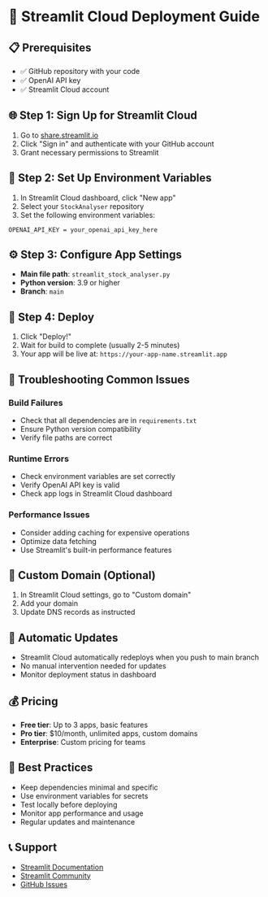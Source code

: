 # 🚀 Streamlit Cloud Deployment Guide

## 📋 Prerequisites

- ✅ GitHub repository with your code
- ✅ OpenAI API key
- ✅ Streamlit Cloud account

## 🌐 **Step 1: Sign Up for Streamlit Cloud**

1. Go to [share.streamlit.io](https://share.streamlit.io)
2. Click "Sign in" and authenticate with your GitHub account
3. Grant necessary permissions to Streamlit

## 🔑 **Step 2: Set Up Environment Variables**

1. In Streamlit Cloud dashboard, click "New app"
2. Select your `StockAnalyser` repository
3. Set the following environment variables:

```
OPENAI_API_KEY = your_openai_api_key_here
```

## ⚙️ **Step 3: Configure App Settings**

- **Main file path**: `streamlit_stock_analyser.py`
- **Python version**: 3.9 or higher
- **Branch**: `main`

## 🚀 **Step 4: Deploy**

1. Click "Deploy!" 
2. Wait for build to complete (usually 2-5 minutes)
3. Your app will be live at: `https://your-app-name.streamlit.app`

## 🔧 **Troubleshooting Common Issues**

### Build Failures
- Check that all dependencies are in `requirements.txt`
- Ensure Python version compatibility
- Verify file paths are correct

### Runtime Errors
- Check environment variables are set correctly
- Verify OpenAI API key is valid
- Check app logs in Streamlit Cloud dashboard

### Performance Issues
- Consider adding caching for expensive operations
- Optimize data fetching
- Use Streamlit's built-in performance features

## 📱 **Custom Domain (Optional)**

1. In Streamlit Cloud settings, go to "Custom domain"
2. Add your domain
3. Update DNS records as instructed

## 🔄 **Automatic Updates**

- Streamlit Cloud automatically redeploys when you push to main branch
- No manual intervention needed for updates
- Monitor deployment status in dashboard

## 💰 **Pricing**

- **Free tier**: Up to 3 apps, basic features
- **Pro tier**: $10/month, unlimited apps, custom domains
- **Enterprise**: Custom pricing for teams

## 🎯 **Best Practices**

- Keep dependencies minimal and specific
- Use environment variables for secrets
- Test locally before deploying
- Monitor app performance and usage
- Regular updates and maintenance

## 📞 **Support**

- [Streamlit Documentation](https://docs.streamlit.io)
- [Streamlit Community](https://discuss.streamlit.io)
- [GitHub Issues](https://github.com/streamlit/streamlit/issues) 